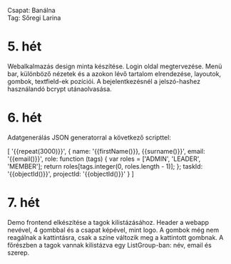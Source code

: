 Csapat: Banálna \
Tag: Sőregi Larina

# 5. hét
Webalkalmazás design minta készítése. Login oldal megtervezése. Menü bar, különböző nézetek és a azokon lévő tartalom elrendezése, layoutok, gombok, textfield-ek pozíciói. A bejelentkezésnél a jelszó-hashez használandó bcrypt utánaolvasása.

# 6. hét
Adatgenerálás JSON generatorral a következő scripttel: 

[
    '{{repeat(3000)}}',
    {
        name: '{{firstName()}}, {{surname()}}',
        email: '{{email()}}',
        role: function (tags) {
            var roles = ['ADMIN', 'LEADER', 'MEMBER'];
            return roles[tags.integer(0, roles.length - 1)];
        };
        taskId: '{{objectId()}}',
        projectId: '{{objectId()}}'
    }
]

# 7. hét
Demo frontend elkészítése a tagok kilistázásához. 
Header a webapp nevével, 4 gombbal és a csapat képével, mint logo. 
A gombok még nem reagálnak a kattintásra, csak a színe változik meg a kattintott gombnak. 
A főrészben a tagok vannak kilistázva egy ListGroup-ban: név, email és szerep.

